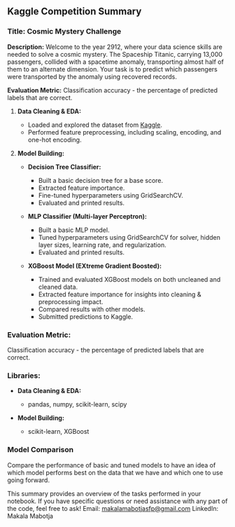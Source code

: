 ## Kaggle Competition Summary
### **Title:** Cosmic Mystery Challenge  
**Description:** Welcome to the year 2912, where your data science skills are needed to solve a cosmic mystery. The Spaceship Titanic, carrying 13,000 passengers, collided with a spacetime anomaly, transporting almost half of them to an alternate dimension. Your task is to predict which passengers were transported by the anomaly using recovered records.

**Evaluation Metric:** Classification accuracy - the percentage of predicted labels that are correct.  

1. **Data Cleaning & EDA:**
   - Loaded and explored the dataset from [Kaggle](https://www.kaggle.com/competitions/spaceship-titanic/data).
   - Performed feature preprocessing, including scaling, encoding, and one-hot encoding.

2. **Model Building:**
   - **Decision Tree Classifier:**
     - Built a basic decision tree for a base score.
     - Extracted feature importance.
     - Fine-tuned hyperparameters using GridSearchCV.
     - Evaluated and printed results.

   - **MLP Classifier (Multi-layer Perceptron):**
     - Built a basic MLP model.
     - Tuned hyperparameters using GridSearchCV for solver, hidden layer sizes, learning rate, and regularization.
     - Evaluated and printed results.

   - **XGBoost Model (EXtreme Gradient Boosted):**
     - Trained and evaluated XGBoost models on both uncleaned and cleaned data.
     - Extracted feature importance for insights into cleaning & preprocessing impact.
     - Compared results with other models.
     - Submitted predictions to Kaggle.

### Evaluation Metric:

Classification accuracy - the percentage of predicted labels that are correct.

### Libraries:

- **Data Cleaning & EDA:**
  - pandas, numpy, scikit-learn, scipy

- **Model Building:**
  - scikit-learn, XGBoost

### Model Comparison
Compare the performance of basic and tuned  models to have an idea of which model performs best on the data that we have and which one to use going forward.

This summary provides an overview of the tasks performed in your notebook. If you have specific questions or need assistance with any part of the code, feel free to ask!
Email: makalamabotjasfp@gmail.com
LinkedIn: Makala Mabotja
